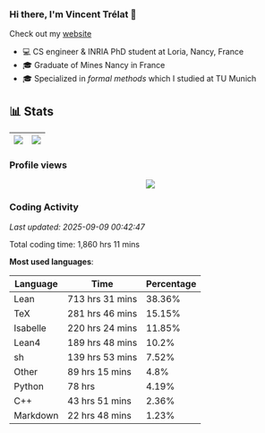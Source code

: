 ### Hi there, I'm Vincent Trélat 👋

Check out my [website](https://vtrelat.github.io)

-   💻 CS engineer & INRIA PhD student at Loria, Nancy, France
-   🎓 Graduate of Mines Nancy in France
-   🎓 Specialized in _formal methods_ which I studied at TU Munich

## 📊 **Stats**

| <img align="center" src="https://readme-stats.clckblog.space/api?username=VTrelat&show_icons=true&include_all_commits=true&theme=tokyonight&hide_border=true" /> | <img align="center" src="https://readme-stats.clckblog.space/api/top-langs/?username=VTrelat&layout=compact&theme=tokyonight&hide_border=true" /> |
| ---------------------------------------------------------------------------------------------------------------------------------------------------------------- | ------------------------------------------------------------------------------------------------------------------------------------------------- |

### Profile views

<p align="center">
 <img src="https://profile-counter.glitch.me/VTrelat/count.svg" />
</p>

<!--automations-->
### Coding Activity
_Last updated: 2025-09-09 00:42:47_

Total coding time: 1,860 hrs 11 mins

**Most used languages**:

| Language | Time | Percentage |
| ------------- | ------------- | ------------- |
| Lean | 713 hrs 31 mins | 38.36% |
| TeX | 281 hrs 46 mins | 15.15% |
| Isabelle | 220 hrs 24 mins | 11.85% |
| Lean4 | 189 hrs 48 mins | 10.2% |
| sh | 139 hrs 53 mins | 7.52% |
| Other | 89 hrs 15 mins | 4.8% |
| Python | 78 hrs | 4.19% |
| C++ | 43 hrs 51 mins | 2.36% |
| Markdown | 22 hrs 48 mins | 1.23% |

